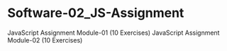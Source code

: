 # Software-02_JS-Assignment
JavaScript Assignment Module-01 (10 Exercises)
JavaScript Assignment Module-02 (10 Exercises)
